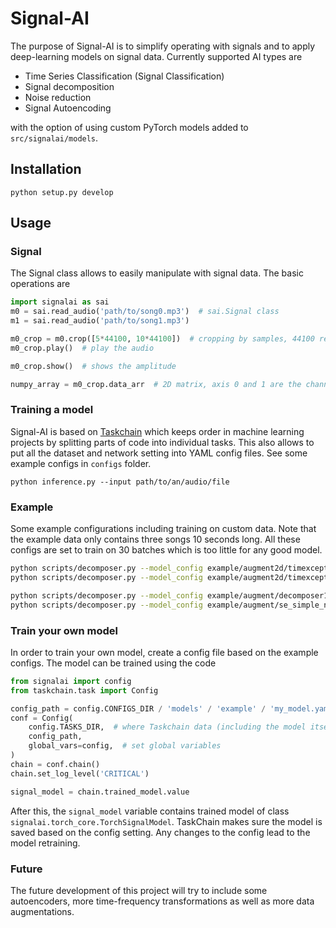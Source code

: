 # Signal-AI

The purpose of Signal-AI is to simplify operating with signals and to apply
deep-learning models on signal data. 
Currently supported AI types are

- Time Series Classification (Signal Classification)
- Signal decomposition
- Noise reduction
- Signal Autoencoding

with the option of using custom PyTorch models added to `src/signalai/models`.

## Installation
```
python setup.py develop
```

## Usage 

### Signal

The Signal class allows to easily manipulate with signal data. The basic operations are
```python
import signalai as sai
m0 = sai.read_audio('path/to/song0.mp3')  # sai.Signal class
m1 = sai.read_audio('path/to/song1.mp3')

m0_crop = m0.crop([5*44100, 10*44100])  # cropping by samples, 44100 represents the sampling frequency
m0_crop.play()  # play the audio

m0_crop.show()  # shows the amplitude

numpy_array = m0_crop.data_arr  # 2D matrix, axis 0 and 1 are the channel and time axes, respectively 
```
### Training a model
Signal-AI is based on [Taskchain](https://pypi.org/project/taskchain/) which keeps 
order in machine learning projects by splitting parts of code into individual
tasks. This also allows to put all the dataset and network setting into YAML config
files. See some example configs in `configs` folder. 

```
python inference.py --input path/to/an/audio/file
```

### Example

Some example configurations including training on custom data. Note that the example
data only contains three songs 10 seconds long. All these configs are set to train
on 30 batches which is too little for any good model.

```bash
python scripts/decomposer.py --model_config example/augment2d/timexception_selu_at_magpha.yaml --eval_dir data/example/predict
python scripts/decomposer.py --model_config example/augment2d/timexception_selu_noat_mag.yaml --eval_dir data/example/predict

python scripts/decomposer.py --model_config example/augment/decomposer1L255_nores_bot64_n64.yaml --eval_dir data/example/predict
python scripts/decomposer.py --model_config example/augment/se_simple_noat_sep.yaml --eval_dir data/example/predict
```

### Train your own model

In order to train your own model, create a config file based on the example configs.
The model can be trained using the code 

```python
from signalai import config
from taskchain.task import Config

config_path = config.CONFIGS_DIR / 'models' / 'example' / 'my_model.yaml'
conf = Config(
    config.TASKS_DIR,  # where Taskchain data (including the model itself) should be stored
    config_path,
    global_vars=config,  # set global variables
)
chain = conf.chain()
chain.set_log_level('CRITICAL')

signal_model = chain.trained_model.value
```

After this, the `signal_model` variable contains trained model of class 
`signalai.torch_core.TorchSignalModel`. TaskChain makes sure the model is saved
based on the config setting. Any changes to the config lead to the model retraining.

### Future

The future development of this project will try to include some autoencoders,
more time-frequency transformations as well as more data augmentations.